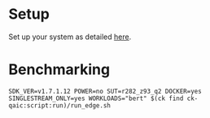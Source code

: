 # Setup
Set up your system as detailed [here](https://github.com/krai/ck-qaic/blob/main/script/setup.docker/README.md).

# Benchmarking
```
SDK_VER=v1.7.1.12 POWER=no SUT=r282_z93_q2 DOCKER=yes SINGLESTREAM_ONLY=yes WORKLOADS="bert" $(ck find ck-qaic:script:run)/run_edge.sh
```
